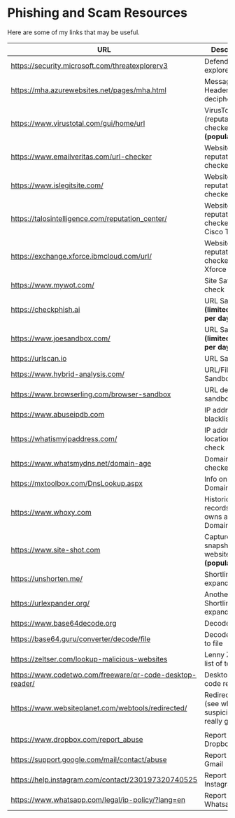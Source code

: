 # Phishing and Scam Resources

Here are some of my links that may be useful.
  
| URL         | Description     |
|--------------|-----------|
| https://security.microsoft.com/threatexplorerv3 | Defender Email explorer      |
| https://mha.azurewebsites.net/pages/mha.html      | Message Header decipher  |
| https://www.virustotal.com/gui/home/url | VirusTotal (reputation checker) **(popular tool)** |
| https://www.emailveritas.com/url-checker | Website reputation checker |
| https://www.islegitsite.com/ | Website reputation checker | 
| https://talosintelligence.com/reputation_center/ | Website reputation checker - Cisco Talos |
| https://exchange.xforce.ibmcloud.com/url/ | Website reputation checker - IBM Xforce |
| https://www.mywot.com/ | Site Safety check |
| https://checkphish.ai | URL Sandbox **(limited uses per day)** |
| https://www.joesandbox.com/ | URL Sandbox **(limited uses per day)** |
| https://urlscan.io | URL Sandbox |
| https://www.hybrid-analysis.com/ | URL/File Sandbox **(new)** |
| https://www.browserling.com/browser-sandbox | URL detonation sandbox  |
| https://www.abuseipdb.com | IP address blacklist check |
| https://whatismyipaddress.com/ | IP address location/service check |
| https://www.whatsmydns.net/domain-age | Domain age checker |
| https://mxtoolbox.com/DnsLookup.aspx | Info on DNS Domain |
| https://www.whoxy.com |  Historical records on who owns a DNS Domain  |
| https://www.site-shot.com | Capture a snapshot of website **(popular tool)** |
| https://unshorten.me/ | Shortlink expander |
| https://urlexpander.org/ | Another Shortlink expander |
| https://www.base64decode.org | Decode Base64 |
| https://base64.guru/converter/decode/file | Decode Base64 to file |
| https://zeltser.com/lookup-malicious-websites | Lenny Zeltzers list of tools | 
| https://www.codetwo.com/freeware/qr-code-desktop-reader/ | Desktop QR code reader |
| https://www.websiteplanet.com/webtools/redirected/ | Redirect tracker (see where that suspicious link really goes!) |
|   |   |
| https://www.dropbox.com/report_abuse | Report abuse - Dropbox |
| https://support.google.com/mail/contact/abuse | Report abuse - Gmail |
| https://help.instagram.com/contact/230197320740525 | Report abuse - Instagram | 
| https://www.whatsapp.com/legal/ip-policy/?lang=en  | Report abuse - Whatsapp | 

